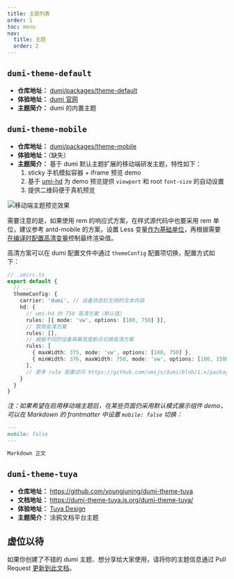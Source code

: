 ```yaml
---
title: 主题列表
order: 1
toc: menu
nav:
  title: 主题
  order: 2
---
```


## `dumi-theme-default`

- **仓库地址：** [dumi/packages/theme-default](https://github.com/umijs/dumi/tree/1.x/packages/theme-default)
- **体验地址：** [dumi 官网](https://d.umijs.org)
- **主题简介：** dumi 的内置主题

## `dumi-theme-mobile`

- **仓库地址：** [dumi/packages/theme-mobile](https://github.com/umijs/dumi/tree/1.x/packages/theme-mobile)
- **体验地址：**（缺失）
- **主题简介：** 基于 dumi 默认主题扩展的移动端研发主题，特性如下：
  1. sticky 手机模拟容器 + iframe 预览 demo
  2. 基于 [umi-hd](https://github.com/umijs/umi-hd) 为 demo 预览提供 `viewport` 和 root `font-size` 的自动设置
  3. 提供二维码便于真机预览

<img style="border: 1px solid #eee;" src="https://gw.alipayobjects.com/zos/bmw-prod/acb29a94-6200-4798-82eb-190177fa841c/kezwf18r_w2556_h1396.jpeg" alt="移动端主题预览效果" />

需要注意的是，如果使用 rem 的响应式方案，在样式源代码中也要采用 rem 单位，建议参考 antd-mobile 的方案，设置 Less 变量[作为基础单位](https://github.com/ant-design/ant-design-mobile/blob/next/packages/antd-mobile-styles/src/base/variables.less#L4)，再根据需要[在编译时配置高清变量](https://github.com/ant-design/ant-design-mobile/blob/next/config/config.ts#L96)控制最终渲染值。

高清方案可以在 dumi 配置文件中通过 `themeConfig` 配置项切换，配置方式如下：

```ts
// .umirc.ts
export default {
  // ...
  themeConfig: {
    carrier: 'dumi', // 设备状态栏左侧的文本内容
    hd: {
      // umi-hd 的 750 高清方案（默认值）
      rules: [{ mode: 'vw', options: [100, 750] }],
      // 禁用高清方案
      rules: [],
      // 根据不同的设备屏幕宽度断点切换高清方案
      rules: [
        { maxWidth: 375, mode: 'vw', options: [100, 750] },
        { minWidth: 376, maxWidth: 750, mode: 'vw', options: [100, 1500] },
      ],
      // 更多 rule 配置访问 https://github.com/umijs/dumi/blob/1.x/packages/theme-mobile/src/typings/config.d.ts#L7
    }
  }
}
```

_注：如果希望在启用移动端主题后，在某些页面仍采用默认模式展示组件 demo，可以在 Markdown 的 frontmatter 中设置 `mobile: false` 切换：_

```md
---
mobile: false
---

Markdown 正文
```

## `dumi-theme-tuya`

- **仓库地址：** https://github.com/youngjuning/dumi-theme-tuya
- **文档地址：** https://dumi-theme-tuya.js.org/dumi-theme-tuya/
- **体验地址：** [Tuya Design](https://panel-docs.tuyacn.com/)
- **主题简介：** 涂鸦文档平台主题

## 虚位以待

如果你创建了不错的 dumi 主题、想分享给大家使用，请将你的主题信息通过 Pull Request [更新到此文档](https://github.com/umijs/dumi/edit/1.x/docs/theme/index.zh-CN.md)。
